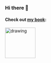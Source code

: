 ### Hi there 👋

#### Check out [my book](https://www.manning.com/books/get-programming-with-javascript-next):

<a target="_blank" href="https://www.manning.com/books/get-programming-with-javascript-next">
<img src="https://images.manning.com/360/480/resize/book/e/eeaf0db-6dda-427d-b87a-3ea51e820dc9/Isaacks-JavaScriptNext_hires.png" alt="drawing" width="100"/>
</a>

<!--
**jisaacks/jisaacks** is a ✨ _special_ ✨ repository because its `README.md` (this file) appears on your GitHub profile.

Here are some ideas to get you started:

- 🔭 I’m currently working on ...
- 🌱 I’m currently learning ...
- 👯 I’m looking to collaborate on ...
- 🤔 I’m looking for help with ...
- 💬 Ask me about ...
- 📫 How to reach me: ...
- 😄 Pronouns: ...
- ⚡ Fun fact: ...
-->
